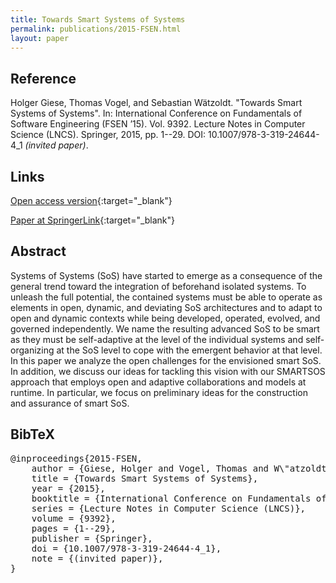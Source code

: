 ```yaml
---
title: Towards Smart Systems of Systems
permalink: publications/2015-FSEN.html
layout: paper
---
```


## Reference
Holger Giese, Thomas Vogel, and Sebastian Wätzoldt. "Towards Smart Systems of Systems". In: International Conference on Fundamentals of Software Engineering (FSEN ’15). Vol. 9392. Lecture Notes in Computer Science (LNCS). Springer, 2015, pp. 1--29. DOI: 10.1007/978-3-319-24644-4\_1 _(invited paper)_.

## Links
[Open access version](https://zenodo.org/record/1248943){:target="_blank"}

[Paper at SpringerLink](https://doi.org/10.1007/978-3-319-24644-4_1){:target="_blank"}

## Abstract
Systems of Systems (SoS) have started to emerge as a consequence of the general trend toward the integration of beforehand isolated systems. To unleash the full potential, the contained systems must be able to operate as elements in open, dynamic, and deviating SoS architectures and to adapt to open and dynamic contexts while being developed, operated, evolved, and governed independently. We name the resulting advanced SoS to be smart as they must be self-adaptive at the level of the individual systems and self-organizing at the SoS level to cope with the emergent behavior at that level. In this paper we analyze the open challenges for the envisioned smart SoS. In addition, we discuss our ideas for tackling this vision with our SMARTSOS approach that employs open and adaptive collaborations and models at runtime. In particular, we focus on preliminary ideas for the construction and assurance of smart SoS.

## BibTeX

<div class="bibtex">
<pre>@inproceedings{2015-FSEN,
    author = {Giese, Holger and Vogel, Thomas and W\"atzoldt, Sebastian},
    title = {Towards Smart Systems of Systems},
    year = {2015},
    booktitle = {International Conference on Fundamentals of Software Engineering (FSEN~'15)},
    series = {Lecture Notes in Computer Science (LNCS)},
    volume = {9392},
    pages = {1--29},
    publisher = {Springer},
    doi = {10.1007/978-3-319-24644-4_1},
    note = {(invited paper)},
}</pre>
</div>

